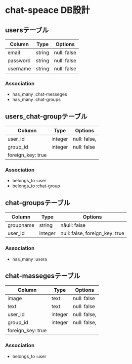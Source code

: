 # chat-speace DB設計
## usersテーブル
|Column|Type|Options|
|------|----|-------|
|email|string|null: false|
|password|string|null: false|
|username|string|null: false|
### Association
- has_many :chst-messeges
- has_many :chat-groups

## users_chat-groupテーブル
|Column|Type|Options|
|------|----|-------|
|user_id|integer|null: false, 
|group_id|integer|null: false
foreign_key: true|
### Association
- belongs_to :user
- belongs_to :chat-group

## chat-groupsテーブル
|Column|Type|Options|
|------|----|-------|
|groupname|string|nåull: false|
|user_id|integer|null: false, foreign_key: true|
### Association
- has_many :usera

## chat-massegesテーブル
|Column|Type|Options|
|------|----|-------|
|image|text|null: false|
|text|text|null: false|
|user_id|integer|null: false, 
|group_id|integer|null: false,
foreign_key: true|
### Association
- belongs_to :user